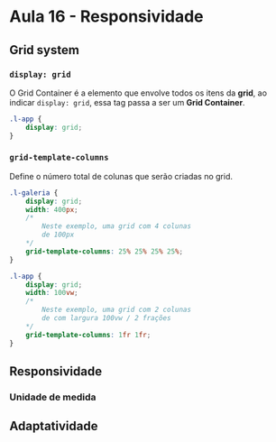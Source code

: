 # Aula 16 - Responsividade

## Grid system

### `display: grid`

O Grid Container é a elemento que envolve todos os itens da **grid**, ao indicar `display: grid`, essa tag passa a ser um **Grid Container**.

```css
.l-app {
	display: grid;
}
```

### `grid-template-columns`

Define o número total de colunas que serão criadas no grid.

```css
.l-galeria {
	display: grid;
    width: 400px;
    /* 
        Neste exemplo, uma grid com 4 colunas 
        de 100px 
    */
	grid-template-columns: 25% 25% 25% 25%;
}

.l-app {
	display: grid;
    width: 100vw;
    /* 
        Neste exemplo, uma grid com 2 colunas 
        de com largura 100vw / 2 frações 
    */
	grid-template-columns: 1fr 1fr;
}
```

## Responsividade

### Unidade de medida

## Adaptatividade